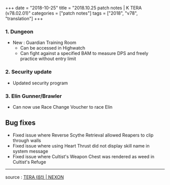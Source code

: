 +++
date = "2018-10-25"
title = "2018.10.25 patch notes | K TERA (v78.02.01)"
categories = ["patch notes"]
tags = ["2018", "v78", "translation"]
+++

### 1. Dungeon
- New : Guardian Training Room
  - Can be accessed in Highwatch
  - Can fight against a specified BAM to measure DPS and freely practice without entry limit

### 2. Security update
- Updated security program

### 3. Elin Gunner/Brawler
- Can now use Race Change Voucher to race Elin

## Bug fixes

- Fixed issue where Reverse Scythe Retrieval allowed Reapers to clip through walls
- Fixed issue where using Heart Thrust did not display skill name in system message
- Fixed issue where Cultist's Weapon Chest was rendered as weed in Cultist's Refuge

----

source : [TERA 테라 | NEXON](http://tera.nexon.com/news/update/view.aspx?n4articlesn=361)
